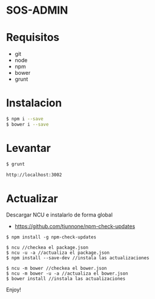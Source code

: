 # SOS-ADMIN

# Requisitos

- git
- node
- npm
- bower
- grunt

# Instalacion

```sh
$ npm i --save
$ bower i --save
```

# Levantar

```sh
$ grunt

http://localhost:3002
```

# Actualizar

Descargar NCU e instalarlo de forma global

- <https://github.com/tjunnone/npm-check-updates>

```
$ npm install -g npm-check-updates
```

```
$ ncu //checkea el package.json
$ ncu -u -a //actualiza el package.json
$ npm install --save-dev //instala las actualizaciones
```

```
$ ncu -m bower //checkea el bower.json
$ ncu -m bower -u -a //actualiza el bower.json
$ bower install //instala las actualizaciones
```

Enjoy!
